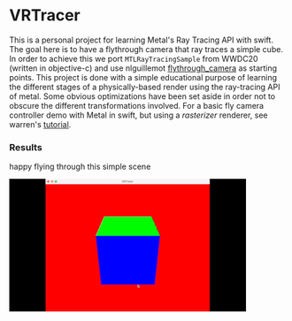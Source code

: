 #  VRTracer

This is a personal project for learning Metal's Ray Tracing API with swift. The goal here is to have a flythrough camera that ray traces a simple cube. In order to achieve this we port `MTLRayTracingSample` from WWDC20 (written in objective-c) and use nlguillemot [flythrough_camera](https://github.com/nlguillemot/flythrough_camera) as starting points. This project is done with a simple educational purpose of learning the different stages of a physically-based render using the ray-tracing API of metal. Some obvious optimizations have been set aside in order not to obscure the different transformations involved. For a basic fly camera controller demo with Metal in swift, but using a *rasterizer* renderer, see warren's [tutorial](https://github.com/metal-by-example/MetalFlyCamera). 


### Results

happy flying through this simple scene

![RTflyCamera](rtCubeSmall.gif)


